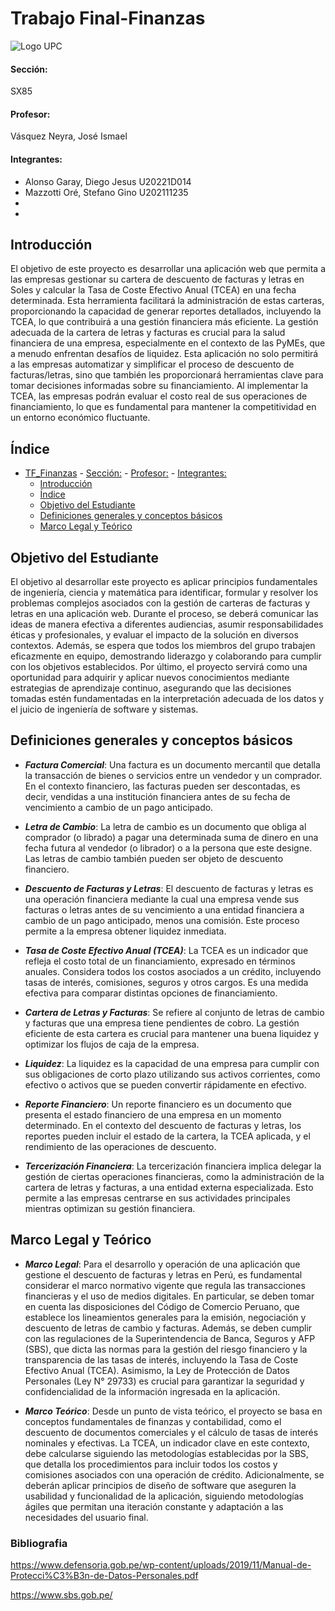 # Trabajo Final-Finanzas

![Logo UPC](https://static.wikia.nocookie.net/logopedia/images/2/2d/UPC-Logo-Actual.png/revision/latest/scale-to-width-down/384?cb=20230305155749&path-prefix=es)

#### Sección:
SX85
#### Profesor: 
Vásquez Neyra, José Ismael
#### Integrantes:

- Alonso Garay, Diego Jesus U20221D014
- Mazzotti Oré, Stefano Gino U202111235
-
-

## Introducción
El objetivo de este proyecto es desarrollar una aplicación web que permita a las empresas gestionar su cartera de descuento de facturas y letras en Soles y calcular la Tasa de Coste Efectivo Anual (TCEA) en una fecha determinada. Esta herramienta facilitará la administración de estas carteras, proporcionando la capacidad de generar reportes detallados, incluyendo la TCEA, lo que contribuirá a una gestión financiera más eficiente. La gestión adecuada de la cartera de letras y facturas es crucial para la salud financiera de una empresa, especialmente en el contexto de las PyMEs, que a menudo enfrentan desafíos de liquidez. Esta aplicación no solo permitirá a las empresas automatizar y simplificar el proceso de descuento de facturas/letras, sino que también les proporcionará herramientas clave para tomar decisiones informadas sobre su financiamiento. Al implementar la TCEA, las empresas podrán evaluar el costo real de sus operaciones de financiamiento, lo que es fundamental para mantener la competitividad en un entorno económico fluctuante.

## Índice
- [TF\_Finanzas](#tf_finanzas)
      - [Sección:](#sección)
      - [Profesor:](#profesor)
      - [Integrantes:](#integrantes)
  - [Introducción](#introduccion)
  - [Índice](#índice)
  - [Objetivo del Estudiante](#objetivo)
  - [Definiciones generales y conceptos básicos](#definiciones)
  - [Marco Legal y Teórico](#marco_legal)

## Objetivo del Estudiante
El objetivo al desarrollar este proyecto es aplicar principios fundamentales de ingeniería, ciencia y matemática para identificar, formular y resolver los problemas complejos asociados con la gestión de carteras de facturas y letras en una aplicación web. Durante el proceso, se deberá comunicar las ideas de manera efectiva a diferentes audiencias, asumir responsabilidades éticas y profesionales, y evaluar el impacto de la solución en diversos contextos. Además, se espera que todos los miembros del grupo trabajen eficazmente en equipo, demostrando liderazgo y colaborando para cumplir con los objetivos establecidos. Por último, el proyecto servirá como una oportunidad para adquirir y aplicar nuevos conocimientos mediante estrategias de aprendizaje continuo, asegurando que las decisiones tomadas estén fundamentadas en la interpretación adecuada de los datos y el juicio de ingeniería de software y sistemas.

## Definiciones generales y conceptos básicos

- ***Factura Comercial***:
Una factura es un documento mercantil que detalla la transacción de bienes o servicios entre un vendedor y un comprador. En el contexto financiero, las facturas pueden ser descontadas, es decir, vendidas a una institución financiera antes de su fecha de vencimiento a cambio de un pago anticipado.

- ***Letra de Cambio***:
La letra de cambio es un documento que obliga al comprador (o librado) a pagar una determinada suma de dinero en una fecha futura al vendedor (o librador) o a la persona que este designe. Las letras de cambio también pueden ser objeto de descuento financiero.

- ***Descuento de Facturas y Letras***:
El descuento de facturas y letras es una operación financiera mediante la cual una empresa vende sus facturas o letras antes de su vencimiento a una entidad financiera a cambio de un pago anticipado, menos una comisión. Este proceso permite a la empresa obtener liquidez inmediata.

- ***Tasa de Coste Efectivo Anual (TCEA)***:
La TCEA es un indicador que refleja el costo total de un financiamiento, expresado en términos anuales. Considera todos los costos asociados a un crédito, incluyendo tasas de interés, comisiones, seguros y otros cargos. Es una medida efectiva para comparar distintas opciones de financiamiento.

- ***Cartera de Letras y Facturas***:
Se refiere al conjunto de letras de cambio y facturas que una empresa tiene pendientes de cobro. La gestión eficiente de esta cartera es crucial para mantener una buena liquidez y optimizar los flujos de caja de la empresa.

- ***Liquidez***:
La liquidez es la capacidad de una empresa para cumplir con sus obligaciones de corto plazo utilizando sus activos corrientes, como efectivo o activos que se pueden convertir rápidamente en efectivo.

- ***Reporte Financiero***:
Un reporte financiero es un documento que presenta el estado financiero de una empresa en un momento determinado. En el contexto del descuento de facturas y letras, los reportes pueden incluir el estado de la cartera, la TCEA aplicada, y el rendimiento de las operaciones de descuento.

- ***Tercerización Financiera***:
La tercerización financiera implica delegar la gestión de ciertas operaciones financieras, como la administración de la cartera de letras y facturas, a una entidad externa especializada. Esto permite a las empresas centrarse en sus actividades principales mientras optimizan su gestión financiera.

## Marco Legal y Teórico
- ***Marco Legal***:
Para el desarrollo y operación de una aplicación que gestione el descuento de facturas y letras en Perú, es fundamental considerar el marco normativo vigente que regula las transacciones financieras y el uso de medios digitales. En particular, se deben tomar en cuenta las disposiciones del Código de Comercio Peruano, que establece los lineamientos generales para la emisión, negociación y descuento de letras de cambio y facturas. Además, se deben cumplir con las regulaciones de la Superintendencia de Banca, Seguros y AFP (SBS), que dicta las normas para la gestión del riesgo financiero y la transparencia de las tasas de interés, incluyendo la Tasa de Coste Efectivo Anual (TCEA). Asimismo, la Ley de Protección de Datos Personales (Ley N° 29733) es crucial para garantizar la seguridad y confidencialidad de la información ingresada en la aplicación.

- ***Marco Teórico***:
Desde un punto de vista teórico, el proyecto se basa en conceptos fundamentales de finanzas y contabilidad, como el descuento de documentos comerciales y el cálculo de tasas de interés nominales y efectivas. La TCEA, un indicador clave en este contexto, debe calcularse siguiendo las metodologías establecidas por la SBS, que detalla los procedimientos para incluir todos los costos y comisiones asociados con una operación de crédito. Adicionalmente, se deberán aplicar principios de diseño de software que aseguren la usabilidad y funcionalidad de la aplicación, siguiendo metodologías ágiles que permitan una iteración constante y adaptación a las necesidades del usuario final.

### Bibliografia
https://www.defensoria.gob.pe/wp-content/uploads/2019/11/Manual-de-Protecci%C3%B3n-de-Datos-Personales.pdf

https://www.sbs.gob.pe/
